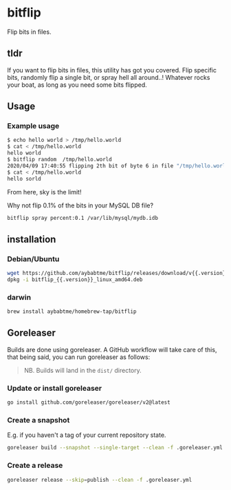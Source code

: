 # bitflip

Flip bits in files.

## tldr

If you want to flip bits in files, this utility has got you covered.
Flip specific bits, randomly flip a single bit, or spray hell all around..!
Whatever rocks your boat, as long as you need some bits flipped.

## Usage

### Example usage

```bash
$ echo hello world > /tmp/hello.world
$ cat < /tmp/hello.world
hello world
$ bitflip random  /tmp/hello.world
2020/04/09 17:40:55 flipping 2th bit of byte 6 in file "/tmp/hello.world"
$ cat < /tmp/hello.world
hello sorld
```

From here, sky is the limit!

Why not flip 0.1% of the bits in your MySQL DB file?

```sh
bitflip spray percent:0.1 /var/lib/mysql/mydb.idb
```

## installation

### Debian/Ubuntu

```bash
wget https://github.com/aybabtme/bitflip/releases/download/v{{.version}}/bitflip_{{.version}}_linux_amd64.deb
dpkg -i bitflip_{{.version}}_linux_amd64.deb
```

### darwin

```bash
brew install aybabtme/homebrew-tap/bitflip
```

## Goreleaser

Builds are done using goreleaser. A GitHub workflow will take care of this,
that being said, you can run goreleaser as follows:

> NB. Builds will land in the `dist/` directory.

### Update or install goreleaser

```sh
go install github.com/goreleaser/goreleaser/v2@latest
```

### Create a snapshot

E.g. if you haven't a tag of your current repository state.

```sh
goreleaser build --snapshot --single-target --clean -f .goreleaser.yml
```

### Create a release

```sh
goreleaser release --skip=publish --clean -f .goreleaser.yml
```
